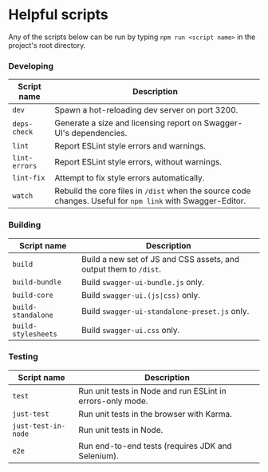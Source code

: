 # Helpful scripts

Any of the scripts below can be run by typing `npm run <script name>` in the project's root directory.

### Developing
Script name | Description
--- | ---
`dev` | Spawn a hot-reloading dev server on port 3200.
`deps-check` | Generate a size and licensing report on Swagger-UI's dependencies.
`lint` | Report ESLint style errors and warnings.
`lint-errors` | Report ESLint style errors, without warnings.
`lint-fix` | Attempt to fix style errors automatically.
`watch` | Rebuild the core files in `/dist` when the source code changes. Useful for `npm link` with Swagger-Editor.

### Building
Script name | Description
--- | ---
`build` | Build a new set of JS and CSS assets, and output them to `/dist`.
`build-bundle` | Build `swagger-ui-bundle.js` only.
`build-core` | Build `swagger-ui.(js\|css)` only.
`build-standalone` | Build `swagger-ui-standalone-preset.js` only.
`build-stylesheets` | Build `swagger-ui.css` only.

### Testing
Script name | Description
--- | ---
`test` | Run unit tests in Node and run ESLint in errors-only mode.
`just-test` | Run unit tests in the browser with Karma.
`just-test-in-node` | Run unit tests in Node.
`e2e` | Run end-to-end tests (requires JDK and Selenium).
